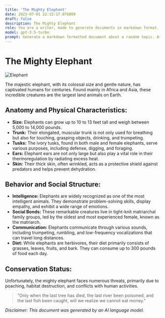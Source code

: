 ```yaml
---
title: 'The Mighty Elephant'
date: 2023-07-01 22:15:17.076089
draft: false
description: The Mighty Elephant
role: You are a writer, made to generate documents in markdown format. It is very important that all of the documents you generate are in valid markdown format.
model: gpt-3.5-turbo
prompt: Generate a markdown formatted document about a random topic. At the bottom, include a disclaimer explaining that the document was generated by you. The first line of the document should be the title. Make sure that the entire document is in proper markdown format, using a mix of various tags to make the document visually appealing.
---
```


# The Mighty Elephant

![Elephant](https://images.unsplash.com/photo-1558521934-6f8a62e7c6a7?ixid=MnwxMjA3fDB8MHxzZWFyY2h8MzI4fHxlbGVwaG9sb2d5fGVufDB8fDB8fA%3D%3D&ixlib=rb-1.2.1&auto=format&fit=crop&w=600&q=60)

The majestic elephant, with its colossal size and gentle nature, has captivated humans for centuries. Found mainly in Africa and Asia, these incredible creatures are the largest land animals on Earth.

## Anatomy and Physical Characteristics:

- **Size:** Elephants can grow up to 10 to 13 feet tall and weigh between 5,000 to 14,000 pounds.
- **Trunk:** Their elongated, muscular trunk is not only used for breathing but also for touching, grasping objects, drinking, and trumpeting.
- **Tusks:** The ivory tusks, found in both male and female elephants, serve various purposes, including defense, digging, and foraging.
- **Ears:** Elephant ears are not only large but also play a vital role in their thermoregulation by radiating excess heat.
- **Skin:** Their thick skin, often wrinkled, acts as a protective shield against predators and helps prevent dehydration.

## Behavior and Social Structure:

- **Intelligence:** Elephants are widely recognized as one of the most intelligent animals. They demonstrate problem-solving skills, display empathy, and exhibit a wide range of emotions.
- **Social Bonds:** These remarkable creatures live in tight-knit matriarchal family groups, led by the oldest and most experienced female, known as the matriarch.
- **Communication:** Elephants communicate through various sounds, including trumpeting, rumbling, and low-frequency vocalizations that can travel long distances.
- **Diet:** While elephants are herbivores, their diet primarily consists of grasses, leaves, fruits, and bark. They can consume up to 300 pounds of food each day.

## Conservation Status:

Unfortunately, the mighty elephant faces numerous threats, primarily due to poaching, habitat destruction, and conflicts with human activities. 

> "Only when the last tree has died, the last river been poisoned, and the last fish been caught, will we realize we cannot eat money."

*Disclaimer: This document was generated by an AI language model.*